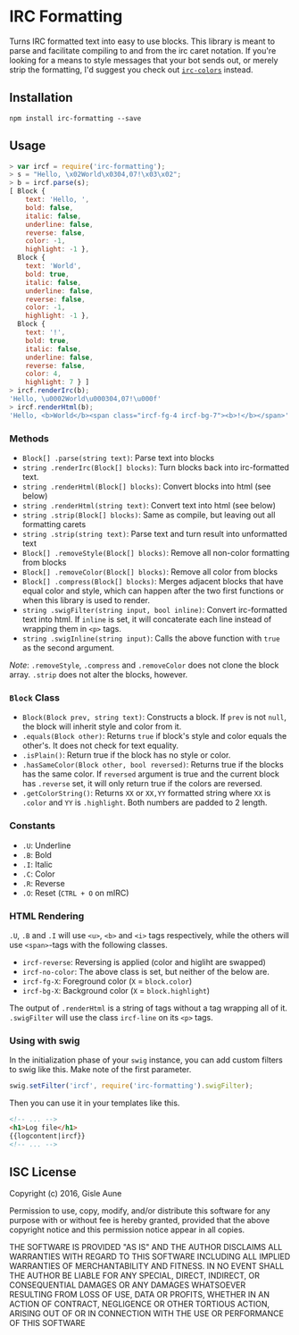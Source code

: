 # IRC Formatting

Turns IRC formatted text into easy to use blocks. This library is meant to parse and facilitate compiling to and from the irc caret notation. If you're looking for a means to style messages that your bot sends out, or merely strip the formatting, I'd suggest you check out [`irc-colors`](https://www.npmjs.com/package/irc-colors) instead.

## Installation
`npm install irc-formatting --save`

## Usage

```javascript
> var ircf = require('irc-formatting');
> s = "Hello, \x02World\x0304,07!\x03\x02";
> b = ircf.parse(s);
[ Block {
    text: 'Hello, ',
    bold: false,
    italic: false,
    underline: false,
    reverse: false,
    color: -1,
    highlight: -1 },
  Block {
    text: 'World',
    bold: true,
    italic: false,
    underline: false,
    reverse: false,
    color: -1,
    highlight: -1 },
  Block {
    text: '!',
    bold: true,
    italic: false,
    underline: false,
    reverse: false,
    color: 4,
    highlight: 7 } ]
> ircf.renderIrc(b);
'Hello, \u0002World\u000304,07!\u000f'
> ircf.renderHtml(b);
'Hello, <b>World</b><span class="ircf-fg-4 ircf-bg-7"><b>!</b></span>'
```

### Methods
- `Block[] .parse(string text)`: Parse text into blocks
- `string .renderIrc(Block[] blocks)`: Turn blocks back into irc-formatted text.
- `string .renderHtml(Block[] blocks)`: Convert blocks into html (see below)
- `string .renderHtml(string text)`: Convert text into html (see below)
- `string .strip(Block[] blocks)`: Same as compile, but leaving out all formatting carets
- `string .strip(string text)`: Parse text and turn result into unformatted text
- `Block[] .removeStyle(Block[] blocks)`: Remove all non-color formatting from blocks
- `Block[] .removeColor(Block[] blocks)`: Remove all color from blocks
- `Block[] .compress(Block[] blocks)`: Merges adjacent blocks that have equal color and style, which can happen after the two first functions or when this library is used to render.
- `string .swigFilter(string input, bool inline)`: Convert irc-formatted text into html. If `inline` is set, it will concaterate each line instead of wrapping them in `<p>` tags.
- `string .swigInline(string input)`: Calls the above function with `true` as the second argument.

*Note*: `.removeStyle`, `.compress` and `.removeColor` does not clone the block array. `.strip` does not alter the blocks, however.

### `Block` Class
- `Block(Block prev, string text)`: Constructs a block. If `prev` is not `null`, the block will inherit style and color from it.
- `.equals(Block other)`: Returns `true` if block's style and color equals the other's. It does not check for text equality.
- `.isPlain()`: Return true if the block has no style or color.
- `.hasSameColor(Block other, bool reversed)`: Returns true if the blocks has the same color. If `reversed` argument is true and the current block has `.reverse` set, it will only return true if the colors are reversed.
- `.getColorString()`: Returns `XX` or `XX,YY` formatted string where `XX` is `.color` and `YY` is `.highlight`. Both numbers are padded to 2 length.

### Constants
- `.U`: Underline
- `.B`: Bold
- `.I`: Italic
- `.C`: Color
- `.R`: Reverse
- `.O`: Reset (`CTRL + O` on mIRC)

### HTML Rendering
`.U`, `.B` and `.I` will use `<u>`, `<b>` and `<i>` tags respectively, while the others will use `<span>`-tags with the following classes.

- `ircf-reverse`: Reversing is applied (color and higliht are swapped)
- `ircf-no-color`: The above class is set, but neither of the below are.
- `ircf-fg-X`: Foreground color (`X` = `block.color`)
- `ircf-bg-X`: Background color (`X` = `block.highlight`)

The output of `.renderHtml` is a string of tags without a tag wrapping all of it. `.swigFilter` will use the class `ircf-line` on its `<p>` tags.

### Using with swig
In the initialization phase of your `swig` instance, you can add custom filters to swig like this. Make note of the first parameter.

```javascript
swig.setFilter('ircf', require('irc-formatting').swigFilter);
```

Then you can use it in your templates like this.

```html
<!-- ... -->
<h1>Log file</h1>
{{logcontent|ircf}}
<!-- ... -->
```

## ISC License

Copyright (c) 2016, Gisle Aune

Permission to use, copy, modify, and/or distribute this software for any purpose with or without fee is hereby granted, provided that the above copyright notice and this permission notice appear in all copies.

THE SOFTWARE IS PROVIDED "AS IS" AND THE AUTHOR DISCLAIMS ALL WARRANTIES WITH REGARD TO THIS SOFTWARE INCLUDING ALL IMPLIED WARRANTIES OF MERCHANTABILITY AND FITNESS. IN NO EVENT SHALL THE AUTHOR BE LIABLE FOR ANY SPECIAL, DIRECT, INDIRECT, OR CONSEQUENTIAL DAMAGES OR ANY DAMAGES WHATSOEVER RESULTING FROM LOSS OF USE, DATA OR PROFITS, WHETHER IN AN ACTION OF CONTRACT, NEGLIGENCE OR OTHER TORTIOUS ACTION, ARISING OUT OF OR IN CONNECTION WITH THE USE OR PERFORMANCE OF THIS SOFTWARE
